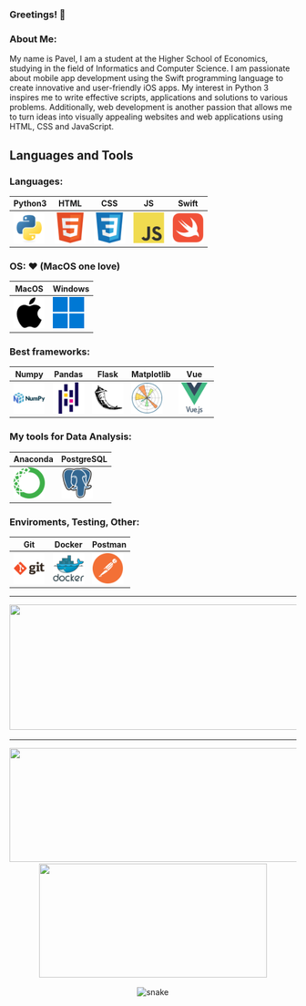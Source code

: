 ### Greetings! 👋

### About Me: 

My name is Pavel, I am a student at the Higher School of Economics, studying in the field of Informatics and Computer Science. I am passionate about mobile app development using the Swift programming language to create innovative and user-friendly iOS apps. My interest in Python 3 inspires me to write effective scripts, applications and solutions to various problems. Additionally, web development is another passion that allows me to turn ideas into visually appealing websites and web applications using HTML, CSS and JavaScript.


## Languages and Tools 
<div>

### Languages:
| Python3 | HTML | CSS | JS | Swift |
|---------|------|-----|----|-------|
|  <img src="https://github.com/devicons/devicon/blob/master/icons/python/python-original.svg" title="Python"  alt="Python" width="55" height="55"/> |  <img src="https://github.com/devicons/devicon/blob/master/icons/html5/html5-original.svg" title="HTML"  alt="HTML" width="55" height="55"/> | <img src="https://github.com/devicons/devicon/blob/master/icons/css3/css3-original.svg" title="CSS"  alt="CSS" width="55" height="55"/> | <img src="https://github.com/devicons/devicon/blob/master/icons/javascript/javascript-original.svg" title="JavaScript" alt="JavaScript" width="55" height="55"/> |  <img src="https://github.com/devicons/devicon/blob/master/icons/swift/swift-original.svg" title="Swift" alt="Swift" width="55" height="55"/>|

  

### OS: ❤️ (MacOS one love)

| MacOS | Windows |
|-------|---------|
| <img src="https://github.com/devicons/devicon/blob/master/icons/apple/apple-original.svg" title="MacOS" alt="MacOS" width="55" height="55"/>|  <img src="https://github.com/devicons/devicon/blob/master/icons/windows11/windows11-original.svg" title="Windows" alt="Windows" width="55" height="55"/>|

### Best frameworks:

| Numpy | Pandas | Flask | Matplotlib | Vue |
|-------|--------|-------|------------|-----|
| <img src="https://github.com/devicons/devicon/blob/master/icons/numpy/numpy-original-wordmark.svg" title="Numpy" alt="Numpy" width="55" height="55"/>|  <img src="https://github.com/devicons/devicon/blob/master/icons/pandas/pandas-original.svg" title="Pandas" alt="Pandas" width="55" height="55"/>|  <img src="https://github.com/devicons/devicon/blob/master/icons/flask/flask-original.svg" title="sklearn" alt="sklearn" width="55" height="55"/>|  <img src="https://github.com/devicons/devicon/blob/master/icons/matplotlib/matplotlib-original.svg" title="mpl" alt="mpl" width="55" height="55"/>| <img src="https://github.com/devicons/devicon/blob/master/icons/vuejs/vuejs-original-wordmark.svg" title="Vue.js" alt="Vue.js" width="55" height="55"/>|



### My tools for Data Analysis:

| Anaconda | PostgreSQL |
|----------|------------|
|<img src="https://github.com/devicons/devicon/blob/master/icons/anaconda/anaconda-original.svg" title="pg" alt="pg" width="55" height="55"/>| <img src="https://github.com/devicons/devicon/blob/master/icons/postgresql/postgresql-original.svg" title="pg" alt="pg" width="55" height="55"/>|


  
### Enviroments, Testing, Other:

| Git | Docker | Postman |
|-----|--------|---------|
|<img src="https://github.com/devicons/devicon/blob/master/icons/git/git-original-wordmark.svg" title="Git" alt="Git" width="55" height="55"/>|<img src="https://github.com/devicons/devicon/blob/master/icons/docker/docker-original-wordmark.svg" title="Docker" alt="Docker" width="55" height="55"/>| <img src="https://github.com/devicons/devicon/blob/master/icons/postman/postman-original.svg" title="Postman" alt="Postman" width="55" height="55"/>|


</div>

---

  
<p align="center">
  <img width="800" height="220" src="https://streak-stats.demolab.com?user=iordanov05&theme=highcontrast&hide_border=true&border_radius=5&card_width=800">
</p>


---




<p align="center">
  <img width="600" height="200" src="https://github-readme-stats.vercel.app/api?username=iordanov05&show_icons=true&theme=vision-friendly-dark">
  <img width="400" height="200" src="https://github-readme-stats.vercel.app/api/top-langs/?username=iordanov05&size_weight=0.15&count_weight=0.5&layout=compact&theme=vision-friendly-dark">
</p>



<p align="center">
 <img width="1000" src="assets/github-snake.svg" alt="snake"/>
</p>
